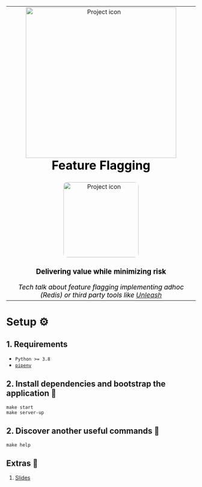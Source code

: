 <table align="center">
    <tr style="text-align: center;">
        <td align="center" width="9999">
            <img src="./.etc/python-coruna.png" width="400" alt="Project icon" style="margin:0; padding: 0; display: inline-block">

<h1 style="margin: 0; padding: 0; color: black;">Feature Flagging</h1>
<img src="./.etc/toggle.gif" width="200" alt="Project icon" style="border-radius: 5%; margin: 25px auto 0 auto; display: inline-block">
<h3 style="color: black;">Delivering value while minimizing risk</h3>

<i style="color: black; font-size: 1.1rem;">
  Tech talk about feature flagging implementing adhoc (Redis) or third party tools like <a href="https://www.getunleash.io">Unleash</a>
</i>
</td>
</tr>
</table>

# Setup :gear:

## 1. Requirements

* `Python >= 3.8`
* [`pipenv`](https://pipenv-es.readthedocs.io/es/latest/)

## 2. Install dependencies and bootstrap the application :hammer:

```shell
make start
make server-up
```

## 2. Discover another useful commands :mag_right:

```shell
make help
```

## Extras :gift:

1. [Slides](https://www.canva.com/design/DAF_DiZ0Lx0/B_mJ7NQNYOVnCzSBLobZVA/view)